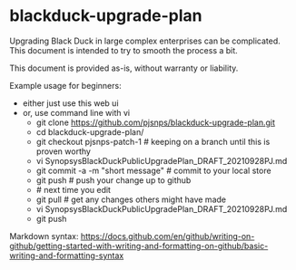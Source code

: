 # blackduck-upgrade-plan
Upgrading Black Duck in large complex enterprises can be complicated.  This document is intended to try to smooth the process a bit.

This document is provided as-is, without warranty or liability.

Example usage for beginners:
- either just use this web ui
- or, use command line with vi
     - git clone https://github.com/pjsnps/blackduck-upgrade-plan.git                                                                               
     - cd blackduck-upgrade-plan/
     -   git checkout pjsnps-patch-1 # keeping on a branch until this is proven worthy                                      
     -   vi SynopsysBlackDuckPublicUpgradePlan_DRAFT_20210928PJ.md 
     -   git commit -a -m "short message"  # commit to your local store
     -   git push  # push your change up to github
     -   \# next time you edit
     -   git pull  # get any changes others might have made
     -   vi SynopsysBlackDuckPublicUpgradePlan_DRAFT_20210928PJ.md                                                                 
     -   git push

 Markdown syntax:  https://docs.github.com/en/github/writing-on-github/getting-started-with-writing-and-formatting-on-github/basic-writing-and-formatting-syntax
